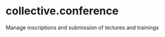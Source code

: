 collective.conference
=====================

Manage inscriptions and submission of lectures and trainings
